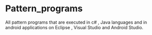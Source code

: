 # Pattern_programs
All pattern programs that are executed in c# , Java languages and in android applications on Eclipse , Visual Studio and Android Studio. 
